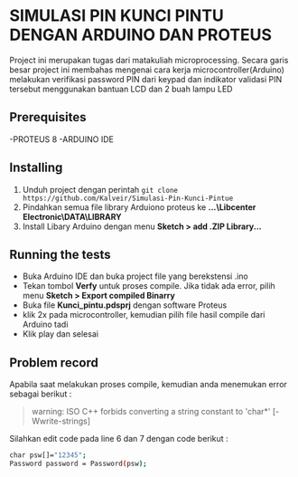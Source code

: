 # SIMULASI PIN KUNCI PINTU DENGAN ARDUINO DAN PROTEUS
Project ini merupakan tugas dari matakuliah microprocessing. Secara garis besar project ini membahas mengenai cara kerja microcontroller(Arduino) melakukan verifikasi password PIN dari keypad dan indikator validasi PIN tersebut menggunakan bantuan LCD dan 2 buah lampu LED
## Prerequisites
-PROTEUS 8
-ARDUINO IDE
 ## Installing
1. Unduh project dengan perintah
```git clone https://github.com/Kalveir/Simulasi-Pin-Kunci-Pintue```
2. Pindahkan semua file library Arduiono proteus ke **...\Libcenter Electronic\DATA\LIBRARY**
3.  Install Libary Arduino dengan menu **Sketch > add .ZIP Library...**
## Running the tests 
* Buka Arduino IDE dan buka project file yang berekstensi .ino
* Tekan tombol **Verfy** untuk proses compile. Jika tidak ada error, pilih menu **Sketch > Export compiled Binarry**
* Buka file **Kunci_pintu.pdsprj** dengan software Proteus
* klik 2x pada microcontroller, kemudian pilih file hasil compile dari Arduino tadi
* Klik play dan selesai

## Problem record
Apabila saat melakukan proses compile, kemudian anda menemukan error sebagai berikut :
> warning: ISO C++ forbids converting a string constant to 'char*' [-Wwrite-strings]

Silahkan edit code pada line 6 dan 7 dengan code berikut :
```sh
char psw[]="12345";
Password password = Password(psw);
```

